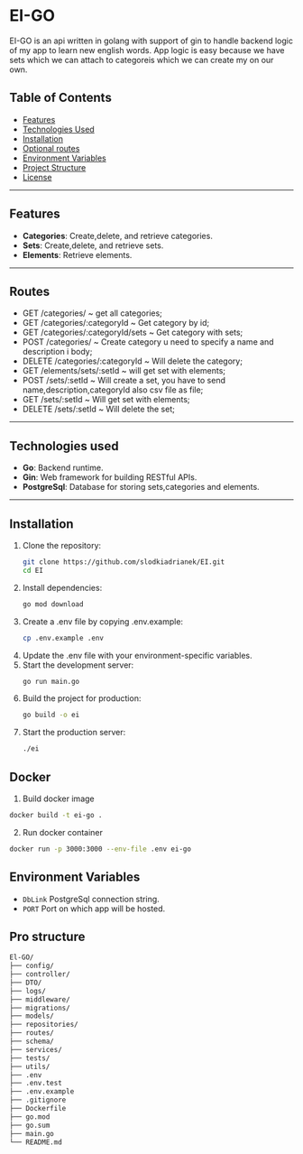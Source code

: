 # EI-GO

EI-GO is an api written in golang with support of gin to handle backend logic of my app to learn new english words. App logic is easy because we have sets which we can attach to categoreis which we can create my on our own.

## Table of Contents

- [Features](#features)
- [Technologies Used](#technologies-used)
- [Installation](#installation)
- [Optional routes](#optional-routes)
- [Environment Variables](#environment-variables)
- [Project Structure](#project-structure)
- [License](#license)

---

## Features

- **Categories**: Create,delete, and retrieve categories.
- **Sets**: Create,delete, and retrieve sets.
- **Elements**: Retrieve elements.
---

## Routes

- GET /categories/ ~ get all categories;
- GET /categories/:categoryId ~ Get category by id;
- GET /categories/:categoryId/sets ~ Get category with sets; 
- POST /categories/ ~ Create category u need to specify a name and description i body;
- DELETE /categories/:categoryId ~ Will delete the category;
- GET /elements/sets/:setId ~  will get set with elements;
- POST /sets/:setId ~ Will create a set, you have to send name,description,categoryId also csv file as file;
- GET /sets/:setId ~  Will get set with elements;
- DELETE /sets/:setId ~ Will delete the set;
---

## Technologies used

- **Go**: Backend runtime.
- **Gin**: Web framework for building RESTful APIs.
- **PostgreSql**: Database for storing sets,categories and elements.

---


## Installation

1. Clone the repository:
   ```bash
   git clone https://github.com/slodkiadrianek/EI.git
   cd EI
   ```
2. Install dependencies:
   ```bash
   go mod download
   ```
3. Create a .env file by copying .env.example:
   ```bash
   cp .env.example .env
   ```
4. Update the .env file with your environment-specific variables.
5. Start the development server:
   ```bash
   go run main.go
   ```
6. Build the project for production:
   ```bash
   go build -o ei
   ```
7. Start the production server:
   ```bash
   ./ei
   ```

## Docker

1.  Build docker image

```bash
docker build -t ei-go .
```

2. Run docker container

```bash
docker run -p 3000:3000 --env-file .env ei-go
```

## Environment Variables

- `DbLink` PostgreSql connection string.
- `PORT` Port on which app will be hosted.

## Pro structure

```bash
El-GO/
├── config/
├── controller/
├── DTO/
├── logs/
├── middleware/
├── migrations/
├── models/
├── repositories/
├── routes/
├── schema/
├── services/
├── tests/
├── utils/
├── .env
├── .env.test
├── .env.example
├── .gitignore
├── Dockerfile
├── go.mod
├── go.sum
├── main.go
└── README.md
```


